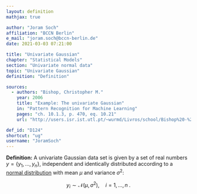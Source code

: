```yaml
---
layout: definition
mathjax: true

author: "Joram Soch"
affiliation: "BCCN Berlin"
e_mail: "joram.soch@bccn-berlin.de"
date: 2021-03-03 07:21:00

title: "Univariate Gaussian"
chapter: "Statistical Models"
section: "Univariate normal data"
topic: "Univariate Gaussian"
definition: "Definition"

sources:
  - authors: "Bishop, Christopher M."
    year: 2006
    title: "Example: The univariate Gaussian"
    in: "Pattern Recognition for Machine Learning"
    pages: "ch. 10.1.3, p. 470, eq. 10.21"
    url: "http://users.isr.ist.utl.pt/~wurmd/Livros/school/Bishop%20-%20Pattern%20Recognition%20And%20Machine%20Learning%20-%20Springer%20%202006.pdf"

def_id: "D124"
shortcut: "ug"
username: "JoramSoch"
---
```



**Definition:** A univariate Gaussian data set is given by a set of real numbers $y = \left\lbrace y_1, \ldots, y_n \right\rbrace$, independent and identically distributed according to a [normal distribution](/D/norm) with mean $\mu$ and variance $\sigma^2$:

$$ \label{eq:ug}
y_i \sim \mathcal{N}(\mu, \sigma^2), \quad i = 1, \ldots, n \; .
$$